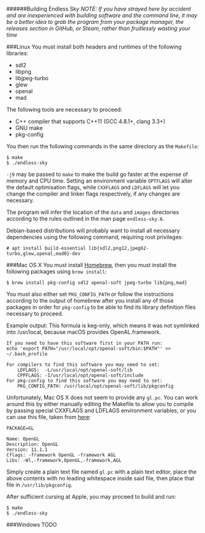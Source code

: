 ######Building Endless Sky
_NOTE: If you have strayed here by accident and are inexperienced with building
software and the command line, it may be a better idea to grab the program from
your package manager, the releases section in GitHub, or Steam, rather than
fruitlessly wasting your time_

###Linux
You must install both headers and runtimes of the following libraries:
- sdl2
- libpng
- libjpeg-turbo
- glew
- openal
- mad

The following tools are necessary to proceed:
- C++ compiler that supports C++11 (GCC 4.8.1+, clang 3.3+)
- GNU make
- pkg-config

You then run the following commands in the same directory as the `Makefile`:

    $ make
    $ ./endless-sky

`-j9` may be passed to `make` to make the build go faster at the expense of
memory and CPU time. Setting an environment variable `OPTFLAGS` will alter the
default optimisation flags, while `CXXFLAGS` and `LDFLAGS` will let you change
the compiler and linker flags respectively, if any changes are necessary.

The program will infer the location of the `data` and `images` directories
according to the rules outlined in the man page `endless-sky.6`.

Debian-based distributions will probably want to install all necessary
dependencies using the following command, requiring root privileges:

    # apt install build-essential lib{sdl2,png12,jpeg62-turbo,glew,openal,mad0}-dev

###Mac OS X
You must install [Homebrew](https://brew.sh), then you must install the
following packages using `brew install`:

    $ brew install pkg-config sdl2 openal-soft jpeg-turbo lib{png,mad}

You must also either set `PKG_CONFIG_PATH` or follow the instructions according
to the output of homebrew after you install any of those packages in order for
`pkg-config` to be able to find its library definition files necessary to
proceed.

Example output:
    This formula is keg-only, which means it was not symlinked into /usr/local,
    because macOS provides OpenAL.framework.

    If you need to have this software first in your PATH run:
    echo 'export PATH="/usr/local/opt/openal-soft/bin:$PATH"' >> ~/.bash_profile

    For compilers to find this software you may need to set:
        LDFLAGS:  -L/usr/local/opt/openal-soft/lib
    	CPPFLAGS: -I/usr/local/opt/openal-soft/include
    For pkg-config to find this software you may need to set:
    	PKG_CONFIG_PATH: /usr/local/opt/openal-soft/lib/pkgconfig

Unfortunately, Mac OS X does not seem to provide any `gl.pc`. You can work
around this by either manually editing the Makefile to allow you to compile by
passing special CXXFLAGS and LDFLAGS environment variables, or you can use this
file, taken from [here](https://stackoverflow.com/questions/29457534/cmake-on-osx-yosemite-10-10-3-glew-package-gl-not-found):

    PACKAGE=GL

    Name: OpenGL
    Description: OpenGL
    Version: 11.1.1
    Cflags: -framework OpenGL -framework AGL
    Libs: -Wl,-framework,OpenGL,-framework,AGL

Simply create a plain text file named `gl.pc` with a plain text editor, place
the above contents with no leading whitespace inside said file, then place that
file in `/usr/lib/pkgconfig`.

After sufficient cursing at Apple, you may proceed to build and run:

    $ make
    $ ./endless-sky

###Windows
TODO
